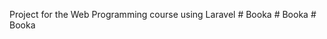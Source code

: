 Project for the Web Programming course using Laravel
#   B o o k a  
 #   B o o k a  
 #   B o o k a  
 